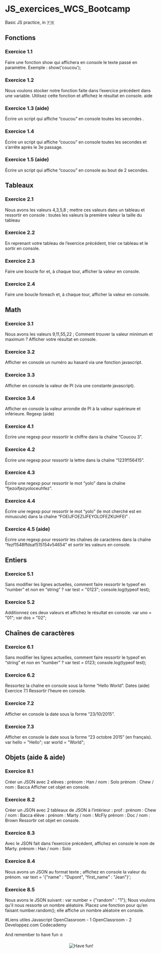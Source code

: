 # JS_exercices_WCS_Bootcamp
Basic JS practice, in :fr:

## Fonctions

### Exercice 1.1
Faire une fonction show qui affichera en console le texte passé en paramètre. Exemple : show('coucou');

### Exercice 1.2
Nous voulons stocker notre fonction faite dans l’exercice précédent dans une variable. Utilisez cette fonction et affichez le résultat en console. aide

### Exercice 1.3 (aide)
Écrire un script qui affiche “coucou” en console toutes les secondes .

### Exercice 1.4
Écrire un script qui affiche “coucou” en console toutes les secondes et s’arrête après le 3e passage.

### Exercice 1.5 (aide)
Écrire un script qui affiche “coucou” en console au bout de 2 secondes.

## Tableaux

### Exercice 2.1
Nous avons les valeurs 4,3,5,8 ; mettre ces valeurs dans un tableau et ressortir en console :
toutes les valeurs la première valeur la taille du tableau

### Exercice 2.2
En reprenant votre tableau de l’exercice précédent, trier ce tableau et le sortir en console.

### Exercice 2.3
Faire une boucle for et, à chaque tour, afficher la valeur en console.

### Exercice 2.4
Faire une boucle foreach et, à chaque tour, afficher la valeur en console.

## Math

### Exercice 3.1
Nous avons les valeurs 9,11,55,22 ;
Comment trouver la valeur minimum et maximum ? Afficher votre résultat en console.

### Exercice 3.2
Afficher en console un numéro au hasard via une fonction javascript.

### Exercice 3.3
Afficher en console la valeur de PI (via une constante javascript).

### Exercice 3.4
Afficher en console la valeur arrondie de PI à la valeur supérieure et inférieure.
Regexp (aide)

### Exercice 4.1
Écrire une regexp pour ressortir le chiffre dans la chaîne “Coucou 3”.

### Exercice 4.2
Écrire une regexp pour ressortir la lettre dans la chaîne “1231f156415”.

### Exercice 4.3
Écrire une regexp pour ressortir le mot “yolo” dans la chaîne “fjezoifjezyoloceuhfez”.

### Exercice 4.4
Écrire une regexp pour ressortir le mot “yolo” (le mot cherché est en minuscule) dans la chaîne “FOEIJFOEZIJFEYOLOFEZKUHFEI” .

### Exercice 4.5 (aide)
Écrire une regexp pour ressortir les chaînes de caractères dans la chaîne “fezf1548ffdsaf515154v54654” et sortir les valeurs en console.

## Entiers

### Exercice 5.1
Sans modifier les lignes actuelles, comment faire ressortir le typeof en “number” et non en “string” ?
  var test = "0123";
console.log(typeof test);

### Exercice 5.2
Additionnez ces deux valeurs et affichez le résultat en console.
 var uno = "01";
var dos = "02";

## Chaînes de caractères

### Exercice 6.1
Sans modifier les lignes actuelles, comment faire ressortir le typeof en “string” et non en “number” ?
var test = 0123;
console.log(typeof test);

### Exercice 6.2
Ressortez la chaîne en console sous la forme “Hello World”.
Dates (aide) Exercice 7.1 Ressortir l’heure en console.

### Exercice 7.2
Afficher en console la date sous la forme “23/10/2015”.

### Exercice 7.3
Afficher en console la date sous la forme “23 octobre 2015” (en français).
var hello = "Hello";
var world = "World";
 
## Objets (aide & aide) 

### Exercice 8.1
Créer un JSON avec 2 elèves :
prénom : Han / nom : Solo prénom : Chew / nom : Bacca
Afficher cet objet en console.

### Exercice 8.2
Créer un JSON avec 2 tableaux de JSON à l’intérieur :
prof :
prénom : Chew / nom : Bacca élève :
prénom : Marty / nom : McFly prénom : Doc / nom : Brown
Ressortir cet objet en console.

### Exercice 8.3
Avec le JSON fait dans l’exercice précédent, affichez en console le nom de Marty.
prénom : Han / nom : Solo

### Exercice 8.4
Nous avons un JSON au format texte ; affichez en console la valeur du prénom.
var text = '{"name" : "Dupont", "first_name" : "Jean"}';

### Exercice 8.5
Nous avons le JSON suivant :
var number = {"random" : "1"};
Nous voulons qu’il nous ressorte un nombre aléatoire. Placez une fonction pour qu’en faisant number.random(); elle affiche un nombre aléatoire en console.

#Liens utiles Javascript
OpenClassroom - 1 OpenClassroom - 2 Developpez.com Codecademy

And remember to have fun :sparkle:
<p align="center"><img src="https://media.giphy.com/media/BzTh1dITto54b5IvCz/giphy.gif" alt="Have fun!")</p>
